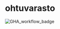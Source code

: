 # ohtuvarasto

![GHA_workflow_badge](https://github.com/<annis1234>/<ohtuvarasto>/workflows/<CI>/badge.svg)
